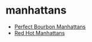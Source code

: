 # manhattans

 * [Perfect Bourbon Manhattans](../../index/p/perfect-bourbon-manhattans-240969.json)
 * [Red Hot Manhattans](../../index/r/red-hot-manhattans.json)
